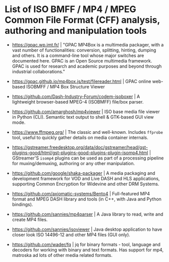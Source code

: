 # List of ISO BMFF / MP4 / MPEG Common File Format (CFF) analysis, authoring and manipulation tools

* https://gpac.wp.imt.fr/ | "GPAC MP4Box is a multimedia packager, with a vast number of functionalities: conversion, splitting, hinting, dumping and others. It is a command-line tool whose major switches are documented here. GPAC is an Open Source multimedia framework. GPAC is used for research and academic purposes and beyond through industrial collaborations."

* https://gpac.github.io/mp4box.js/test/filereader.html | GPAC online web-based ISOBMFF / MP4 Box Structure Viewer 

* https://github.com/Dash-Industry-Forum/codem-isoboxer | A lightweight browser-based MPEG-4 (ISOBMFF) file/box parser. 

* https://github.com/amarghosh/mp4viewer | ISO base media file viewer in Python (CLI). Semantic text output to shell & GTK-based GUI view mode.

* https://www.ffmpeg.org/ | The classic and well-known. Includes `ffprobe` tool, useful to quickly gather details on media container internals.

* https://gstreamer.freedesktop.org/data/doc/gstreamer/head/gst-plugins-good/html/gst-plugins-good-plugins-plugin-isomp4.html | GStreamer'S `isomp4` plugins can be used as part of a processing pipeline for muxing/demuxing, authoring or any other manipulation.

* https://github.com/google/shaka-packager | A media packaging and development framework for VOD and Live DASH and HLS applications, supporting Common Encryption for Widevine and other DRM Systems. 

* https://github.com/axiomatic-systems/Bento4 | Full-featured MP4 format and MPEG DASH library and tools (in C++, with Java and Python bindings).

* https://github.com/sannies/mp4parser | A Java library to read, write and create MP4 files.

* https://github.com/sannies/isoviewer | Java desktop application to have closer look ISO 14496-12 and other MP4 files (GUI only).

* https://github.com/wader/fq | jq for binary formats - tool, language and decoders for working with binary and text formats. Has support for mp4, matroska ad lots of other media related formats.
